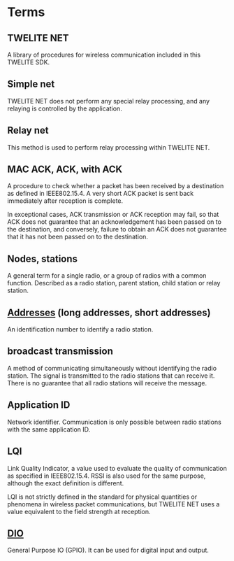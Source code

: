 # Terms

## TWELITE NET

A library of procedures for wireless communication included in this TWELITE SDK.

## Simple net

TWELITE NET does not perform any special relay processing, and any relaying is controlled by the application.

## Relay net

This method is used to perform relay processing within TWELITE NET.

## MAC ACK, ACK, with ACK

A procedure to check whether a packet has been received by a destination as defined in IEEE802.15.4. A very short ACK packet is sent back immediately after reception is complete.

In exceptional cases, ACK transmission or ACK reception may fail, so that ACK does not guarantee that an acknowledgement has been passed on to the destination, and conversely, failure to obtain an ACK does not guarantee that it has not been passed on to the destination.

## Nodes, stations

A general term for a single radio, or a group of radios with a common function. Described as a radio station, parent station, child station or relay station.

## [Addresses](paketto/adoresuno.md) (long addresses, short addresses)

An identification number to identify a radio station.

## broadcast transmission

A method of communicating simultaneously without identifying the radio station. The signal is transmitted to the radio stations that can receive it. There is no guarantee that all radio stations will receive the message.

## Application ID

Network identifier. Communication is only possible between radio stations with the same application ID.

## LQI

Link Quality Indicator, a value used to evaluate the quality of communication as specified in IEEE802.15.4. RSSI is also used for the same purpose, although the exact definition is different.

LQI is not strictly defined in the standard for physical quantities or phenomena in wireless packet communications, but TWELITE NET uses a value equivalent to the field strength at reception.

## [DIO](../hw-api-ref/perifuraru/dio.md)

General Purpose IO (GPIO). It can be used for digital input and output.
